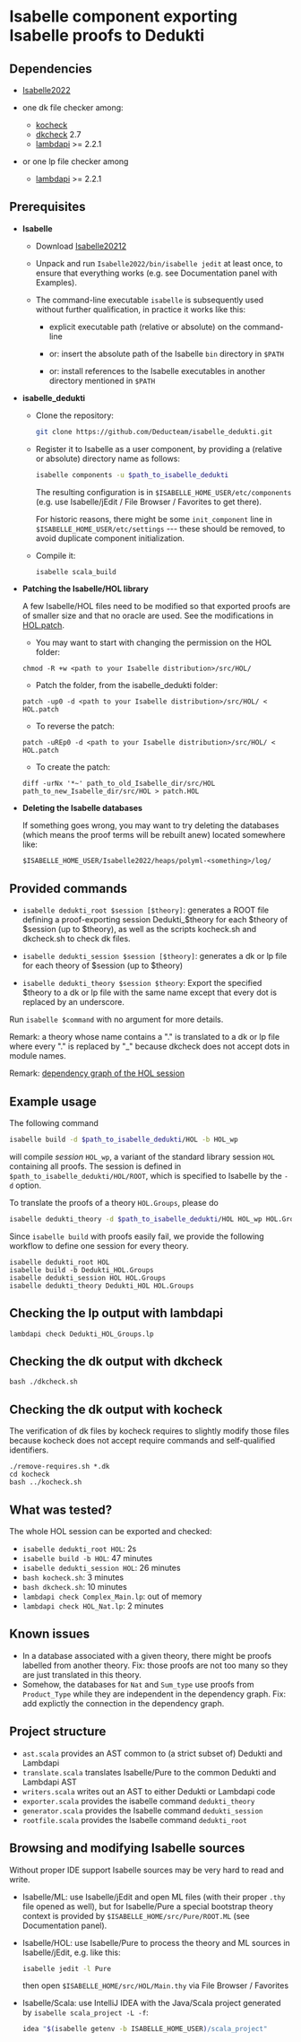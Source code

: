 # Isabelle component exporting Isabelle proofs to Dedukti

## Dependencies

* [Isabelle2022](https://isabelle.in.tum.de/website-Isabelle2022/dist/Isabelle2022_linux.tar.gz)

* one dk file checker among:

    - [kocheck](https://github.com/01mf02/kontroli-rs)
    - [dkcheck](https://github.com/Deducteam/Dedukti) 2.7
    - [lambdapi](https://github.com/Deducteam/lambdapi) >= 2.2.1

* or one lp file checker among

    - [lambdapi](https://github.com/Deducteam/lambdapi) >= 2.2.1


## Prerequisites

  * **Isabelle**

      - Download [Isabelle20212](https://isabelle.in.tum.de/website-Isabelle2022/dist/Isabelle2022_linux.tar.gz)

      - Unpack and run `Isabelle2022/bin/isabelle jedit` at least
        once, to ensure that everything works (e.g. see Documentation
        panel with Examples).

      - The command-line executable `isabelle` is subsequently used
        without further qualification, in practice it works like this:

          + explicit executable path (relative or absolute) on the command-line

          + or: insert the absolute path of the Isabelle `bin`
            directory in `$PATH`

          + or: install references to the Isabelle executables in
            another directory mentioned in `$PATH`

  * **isabelle_dedukti**

      - Clone the repository:
        ```bash
        git clone https://github.com/Deducteam/isabelle_dedukti.git
        ```

      - Register it to Isabelle as a user component, by providing a
        (relative or absolute) directory name as follows:
        ```bash
        isabelle components -u $path_to_isabelle_dedukti
        ```
        The resulting configuration is in `$ISABELLE_HOME_USER/etc/components`
        (e.g. use Isabelle/jEdit / File Browser / Favorites to get there).

        For historic reasons, there might be some `init_component`
        line in `$ISABELLE_HOME_USER/etc/settings` --- these should be
        removed, to avoid duplicate component initialization.

      - Compile it:
        ```bash
        isabelle scala_build
        ```

  * **Patching the Isabelle/HOL library**

    A few Isabelle/HOL files need to be modified so that exported proofs are of smaller size and that no oracle are used. See the modifications in [HOL.patch](https://github.com/Deducteam/isabelle_dedukti/blob/master/HOL.patch).
    
    - You may want to start with changing the permission on the HOL folder:

    ```
    chmod -R +w <path to your Isabelle distribution>/src/HOL/
    ```

    - Patch the folder, from the isabelle_dedukti folder:

    ```
    patch -up0 -d <path to your Isabelle distribution>/src/HOL/ < HOL.patch
    ```

    - To reverse the patch:

    ```
    patch -uREp0 -d <path to your Isabelle distribution>/src/HOL/ < HOL.patch
    ```

    - To create the patch:
    
    ```
    diff -urNx '*~' path_to_old_Isabelle_dir/src/HOL path_to_new_Isabelle_dir/src/HOL > patch.HOL
    ```

  * **Deleting the Isabelle databases**

    If something goes wrong, you may want to try deleting the databases (which means the proof terms will be rebuilt anew) located somewhere like:

    ```
    $ISABELLE_HOME_USER/Isabelle2022/heaps/polyml-<something>/log/
    ```

## Provided commands

- `isabelle dedukti_root $session [$theory]`: generates a ROOT file defining a proof-exporting session Dedukti_$theory for each $theory of $session (up to $theory), as well as the scripts kocheck.sh and dkcheck.sh to check dk files.

- `isabelle dedukti_session $session [$theory]`: generates a dk or lp file for each theory of $session (up to $theory)

- `isabelle dedukti_theory $session $theory`: Export the specified $theory to a dk or lp file with 
the same name except that every dot is replaced by an underscore.

Run `isabelle $command` with no argument for more details.

Remark: a theory whose name contains a "." is translated to a dk or lp file where every "." is replaced by "_" because dkcheck does not accept dots in module names.

Remark: [dependency graph of the HOL session](https://isabelle.in.tum.de/website-Isabelle2021-1/dist/library/HOL/HOL/session_graph.pdf)

## Example usage

The following command
```bash
isabelle build -d $path_to_isabelle_dedukti/HOL -b HOL_wp
```
will compile *session* `HOL_wp`, a variant of the standard library session `HOL` containing all proofs. The session is defined in `$path_to_isabelle_dedukti/HOL/ROOT`, which is specified to Isabelle by the `-d` option.

To translate the proofs of a theory `HOL.Groups`, please do
```bash
isabelle dedukti_theory -d $path_to_isabelle_dedukti/HOL HOL_wp HOL.Groups
```

Since `isabelle build` with proofs easily fail, we provide the following workflow to define one session for every theory.

```
isabelle dedukti_root HOL
isabelle build -b Dedukti_HOL.Groups
isabelle dedukti_session HOL HOL.Groups
isabelle dedukti_theory Dedukti_HOL HOL.Groups
```

## Checking the lp output with lambdapi

```
lambdapi check Dedukti_HOL_Groups.lp
```

## Checking the dk output with dkcheck

```
bash ./dkcheck.sh
```


## Checking the dk output with kocheck

The verification of dk files by kocheck requires to slightly modify those files because kocheck does not accept require commands and self-qualified identifiers.

```
./remove-requires.sh *.dk
cd kocheck
bash ../kocheck.sh
```

## What was tested?

The whole HOL session can be exported and checked:
  * `isabelle dedukti_root HOL`: 2s
  * `isabelle build -b HOL`: 47 minutes
  * `isabelle dedukti_session HOL`: 26 minutes
  * `bash kocheck.sh`: 3 minutes
  * `bash dkcheck.sh`: 10 minutes
  * `lambdapi check Complex_Main.lp`: out of memory
  * `lambdapi check HOL_Nat.lp`: 2 minutes

## Known issues

  * In a database associated with a given theory, there might be proofs labelled from another theory. Fix: those proofs are not too many so they are just translated in this theory.
  * Somehow, the databases for `Nat` and `Sum_type` use proofs from `Product_Type` while they are independent in the dependency graph. Fix: add explictly the connection in the dependency graph.

## Project structure

- `ast.scala` provides an AST common to (a strict subset of) Dedukti and Lambdapi
- `translate.scala` translates Isabelle/Pure to the common Dedukti and Lambdapi AST
- `writers.scala` writes out an AST to either Dedukti or Lambdapi code
- `exporter.scala` provides the isabelle command `dedukti_theory`
- `generator.scala` provides the Isabelle command `dedukti_session`
- `rootfile.scala` provides the Isabelle command `dedukti_root`

## Browsing and modifying Isabelle sources

Without proper IDE support Isabelle sources may be very hard to read
and write.

* Isabelle/ML: use Isabelle/jEdit and open ML files (with their proper
  `.thy` file opened as well), but for Isabelle/Pure a special
  bootstrap theory context is provided by
  `$ISABELLE_HOME/src/Pure/ROOT.ML` (see Documentation panel).

* Isabelle/HOL: use Isabelle/Pure to process the theory and ML sources
  in Isabelle/jEdit, e.g. like this:
  ```bash
  isabelle jedit -l Pure
  ```
  then open `$ISABELLE_HOME/src/HOL/Main.thy` via File Browser / Favorites

* Isabelle/Scala: use IntelliJ IDEA with the Java/Scala project generated
  by `isabelle scala_project -L -f`:
  ```bash
  idea "$(isabelle getenv -b ISABELLE_HOME_USER)/scala_project"
  ```
